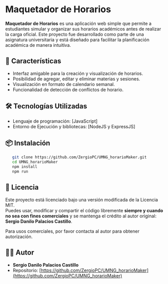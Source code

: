 
# Maquetador de Horarios

**Maquetador de Horarios** es una aplicación web simple que permite a estudiantes simular y organizar sus horarios académicos antes de realizar la carga oficial. Este proyecto fue desarrollado como parte de una asignatura universitaria y está diseñado para facilitar la planificación académica de manera intuitiva.

## 🚀 Características

- Interfaz amigable para la creación y visualización de horarios.
- Posibilidad de agregar, editar y eliminar materias y sesiones.
- Visualización en formato de calendario semanal.
- Funcionalidad de detección de conflictos de horario.

## 🛠️ Tecnologías Utilizadas

- Lenguaje de programación: [JavaScript]
- Entorno de Ejecución y bibliotecas: [NodeJS y ExpressJS]

## 📦 Instalación
```bash
   git clone https://github.com/ZergioPC/UMNG_horarioMaker.git
   cd UMNG_horarioMaker
   npm install
   npm run
   ```

## 📄 Licencia

Este proyecto está licenciado bajo una versión modificada de la Licencia MIT.  
Puedes usar, modificar y compartir el código libremente **siempre y cuando no sea con fines comerciales** y se mantenga el crédito al autor original: **Sergio Danilo Palacios Castillo**.

Para usos comerciales, por favor contacta al autor para obtener autorización.

## 👨‍💻 Autor

- **Sergio Danilo Palacios Castillo**
- Repositorio: [https://github.com/ZergioPC/UMNG_horarioMaker](https://github.com/ZergioPC/UMNG_horarioMaker)